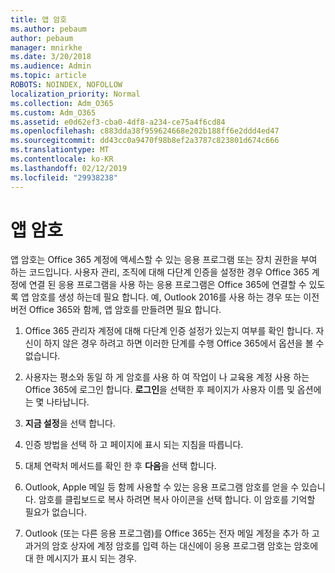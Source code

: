 ```yaml
---
title: 앱 암호
ms.author: pebaum
author: pebaum
manager: mnirkhe
ms.date: 3/20/2018
ms.audience: Admin
ms.topic: article
ROBOTS: NOINDEX, NOFOLLOW
localization_priority: Normal
ms.collection: Adm_O365
ms.custom: Adm_O365
ms.assetid: e0d62ef3-cba0-4df8-a234-ce75a4f6cd84
ms.openlocfilehash: c883dda38f959624668e202b188ff6e2ddd4ed47
ms.sourcegitcommit: dd43cc0a9470f98b8ef2a3787c823801d674c666
ms.translationtype: MT
ms.contentlocale: ko-KR
ms.lasthandoff: 02/12/2019
ms.locfileid: "29938238"
---
```

# <a name="app-passwords"></a>앱 암호

앱 암호는 Office 365 계정에 액세스할 수 있는 응용 프로그램 또는 장치 권한을 부여 하는 코드입니다. 사용자 관리, 조직에 대해 다단계 인증을 설정한 경우 Office 365 계정에 연결 된 응용 프로그램을 사용 하는 응용 프로그램은 Office 365에 연결할 수 있도록 앱 암호를 생성 하는데 필요 합니다. 예, Outlook 2016를 사용 하는 경우 또는 이전 버전 Office 365와 함께, 앱 암호를 만들려면 필요 합니다.
  
1. Office 365 관리자 계정에 대해 다단계 인증 설정가 있는지 여부를 확인 합니다. 자신이 하지 않은 경우 하려고 하면 이러한 단계를 수행 Office 365에서 옵션을 볼 수 없습니다.
    
2. 사용자는 평소와 동일 하 게 암호를 사용 하 여 작업이 나 교육용 계정 사용 하는 Office 365에 로그인 합니다. **로그인**을 선택한 후 페이지가 사용자 이름 및 옵션에는 몇 나타납니다. 
    
3. **지금 설정**을 선택 합니다. 
    
4. 인증 방법을 선택 하 고 페이지에 표시 되는 지침을 따릅니다.
    
5. 대체 연락처 메서드를 확인 한 후 **다음**을 선택 합니다. 
    
6. Outlook, Apple 메일 등 함께 사용할 수 있는 응용 프로그램 암호를 얻을 수 있습니다. 암호를 클립보드로 복사 하려면 복사 아이콘을 선택 합니다. 이 암호를 기억할 필요가 없습니다. 
    
7. Outlook (또는 다른 응용 프로그램)를 Office 365는 전자 메일 계정을 추가 하 고 과거의 암호 상자에 계정 암호를 입력 하는 대신에이 응용 프로그램 암호는 암호에 대 한 메시지가 표시 되는 경우. 
    

